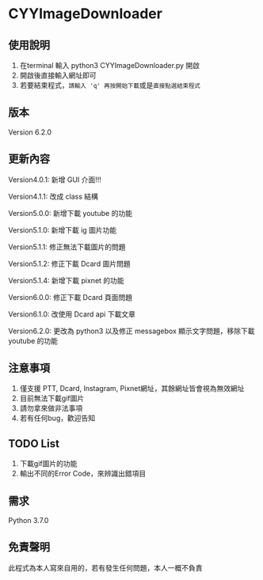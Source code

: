 # CYYImageDownloader


## 使用說明
1. 在terminal 輸入 python3 CYYImageDownloader.py 開啟
2. 開啟後直接輸入網址即可
3. 若要結束程式，```請輸入 'q' 再按開始下載```或是```直接點選結束程式```

## 版本
Version 6.2.0

## 更新內容
Version4.0.1: 新增 GUI 介面!!!

Version4.1.1: 改成 class 結構

Version5.0.0: 新增下載 youtube 的功能

Version5.1.0: 新增下載 ig 圖片功能

Version5.1.1: 修正無法下載圖片的問題

Version5.1.2: 修正下載 Dcard 圖片問題

Version5.1.4: 新增下載 pixnet 的功能

Version6.0.0: 修正下載 Dcard 頁面問題

Version6.1.0: 改使用 Dcard api 下載文章

Version6.2.0: 更改為 python3 以及修正 messagebox 顯示文字問題，移除下載 youtube 的功能

## 注意事項
1. 僅支援 PTT, Dcard, Instagram, Pixnet網址，其餘網址皆會視為無效網址
2. 目前無法下載gif圖片
3. 請勿拿來做非法事項
4. 若有任何bug，歡迎告知

## TODO List
1. 下載gif圖片的功能
2. 輸出不同的Error Code，來辨識出錯項目

## 需求
Python 3.7.0

## 免責聲明
此程式為本人寫來自用的，若有發生任何問題，本人一概不負責


